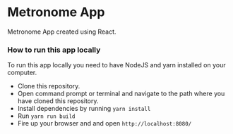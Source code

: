 # Metronome App
Metronome App created using React. 

### How to run this app locally
To run this app locally you need to have NodeJS and yarn installed on your computer.
* Clone this repository.
* Open command prompt or terminal and navigate to the path where you have cloned this repository.
* Install dependencies by running `yarn install`
* Run `yarn run build`
* Fire up your browser and and open `http://localhost:8080/`
